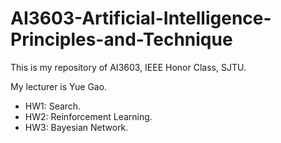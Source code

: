 # AI3603-Artificial-Intelligence-Principles-and-Technique

This is my repository of AI3603, IEEE Honor Class, SJTU.

My lecturer is Yue Gao.

- HW1: Search.
- HW2: Reinforcement Learning.
- HW3: Bayesian Network.
